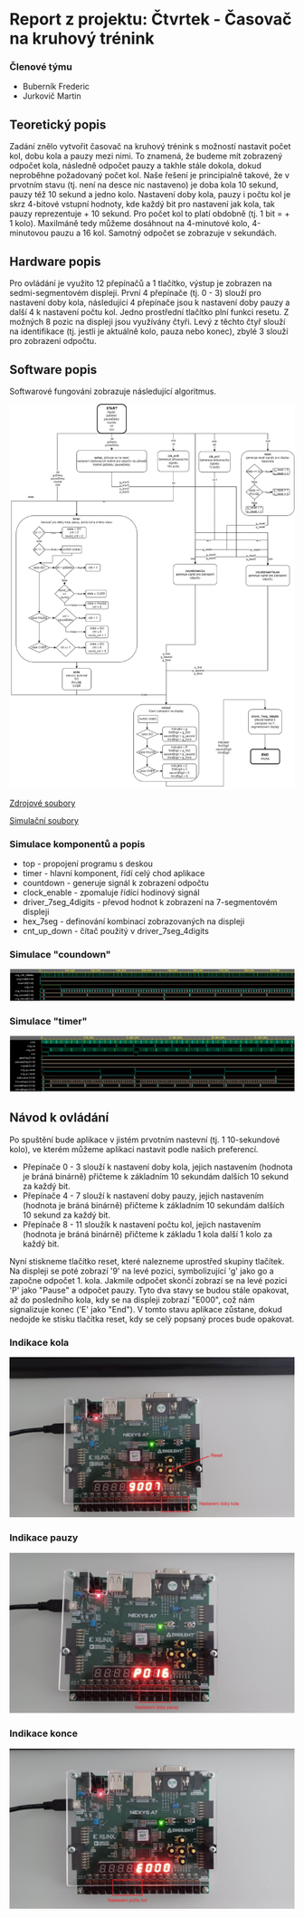 # Report z projektu: Čtvrtek - Časovač na kruhový trénink

### Členové týmu

* Buberník Frederic
* Jurkovič Martin

## Teoretický popis

Zadání znělo vytvořit časovač na kruhový trénink s možností nastavit počet kol, dobu kola a pauzy mezi nimi. To znamená, že budeme mít zobrazený odpočet kola, následně odpočet pauzy a takhle stále dokola, dokud neproběhne požadovaný počet kol. Naše řešení je principialně takové, že v prvotním stavu (tj. není na desce nic nastaveno) je doba kola 10 sekund, pauzy též 10 sekund a jedno kolo. Nastavení doby kola, pauzy i počtu kol je skrz 4-bitové vstupní hodnoty, kde každý bit pro nastavení jak kola, tak pauzy reprezentuje + 10 sekund. Pro počet kol to platí obdobně (tj. 1 bit = + 1 kolo). Maxilmáně tedy můžeme dosáhnout na 4-minutové kolo, 4-minutovou pauzu a 16 kol. Samotný odpočet se zobrazuje v sekundách.

## Hardware popis

Pro ovládání je využito 12 přepínačů a 1 tlačítko, výstup je zobrazen na sedmi-segmentovém displeji. První 4 přepínače (tj. 0 - 3) slouží pro nastavení doby kola, následující 4 přepínače jsou k nastavení doby pauzy a další 4 k nastavení počtu kol. Jedno prostřední tlačítko plní funkci resetu. Z možných 8 pozic na displeji jsou využívány čtyři. Levý z těchto čtyř slouží na identifikace (tj. jestli je aktuálně kolo, pauza nebo konec), zbylé 3 slouží pro zobrazení odpočtu.

## Software popis

Softwarové fungování zobrazuje následující algoritmus. 

![Algoritmus](img/algorithm.png)

[Zdrojové soubory](/project/project/project.srcs/sources_1/new/)

[Simulační soubory](/project/project/project.srcs/sim_1/new/)

### Simulace komponentů a popis

* top - propojení programu s deskou
* timer - hlavní komponent, řídí celý chod aplikace
* countdown - generuje signál k zobrazení odpočtu
* clock_enable - zpomaluje řídící hodinový signál
* driver_7seg_4digits - převod hodnot k zobrazení na 7-segmentovém displeji
* hex_7seg - definování kombinací zobrazovaných na displeji
* cnt_up_down - čítač použitý v driver_7seg_4digits

### Simulace "coundown"
![Countdown simulace](img/sim_countdown.png)

### Simulace "timer"
![Timer simulace](img/sim_timer.png)

## Návod k ovládání

Po spuštění bude aplikace v jistém prvotním nastevní (tj. 1 10-sekundové kolo), ve kterém můžeme aplikaci nastavit podle našich preferencí.
* Přepínače 0 - 3 slouží k nastavení doby kola, jejich nastavením (hodnota je bráná binárně) přičteme k základním 10 sekundám dalších 10 sekund za každý bit.
* Přepínače 4 - 7 slouží k nastavení doby pauzy, jejich nastavením (hodnota je bráná binárně) přičteme k základním 10 sekundám dalších 10 sekund za každý bit.
* Přepínače 8 - 11 sloužík k nastavení počtu kol, jejich nastavením (hodnota je bráná binárně) přičteme k základu 1 kola další 1 kolo za každý bit.

Nyní stiskneme tlačítko reset, které nalezneme uprostřed skupiny tlačítek. Na displeji se poté zobrazí '9' na levé pozici, symbolizující 'g' jako go a započne odpočet 1. kola. Jakmile odpočet skončí zobrazí se na levé pozici 'P' jako "Pause" a odpočet pauzy. Tyto dva stavy se budou stále opakovat, až do posledního kola, kdy se na displeji zobrazí "E000", což nám signalizuje konec ('E' jako "End"). V tomto stavu aplikace zůstane, dokud nedojde ke stisku tlačítka reset, kdy se celý popsaný proces bude opakovat.

### Indikace kola
![Kolo](img/stateGo.jpg)

### Indikace pauzy
![Pauza](img/statePause.jpg)

### Indikace konce
![Konec](img/stateEnd.jpg)
